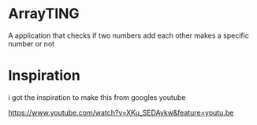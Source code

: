 # ArrayTING
A application that checks if two numbers add each other makes a specific number or not

# Inspiration

i got the inspiration to make this from googles youtube

https://www.youtube.com/watch?v=XKu_SEDAykw&feature=youtu.be
